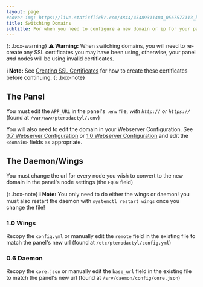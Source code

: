 ```yaml
---
layout: page
#cover-img: https://live.staticflickr.com/4844/45489311404_0567577113_b.jpg
title: Switching Domains
subtitle: For when you need to configure a new domain or ip for your panel
--- 
```

{: .box-warning}
**⚠️ Warning:** When switching domains, you will need to re-create any SSL certificates you may have been using, otherwise, your panel *and* nodes will be using invalid certificates.

**ℹ️ Note:** See [Creating SSL Certificates](https://pterodactyl.io/tutorials/creating_ssl_certificates.html) for how to create these certificates before continuing.
{: .box-note}

## The Panel
You must edit the `APP_URL` in the panel's `.env` file, *with `http://` or `https://`* (found at `/var/www/pterodactyl/.env`)

You will also need to edit the domain in your Webserver Configuration. See  [0.7 Webserver Configuration](https://pterodactyl.io/panel/0.7/webserver_configuration.html) or [1.0 Webserver Configuration](https://pterodactyl.io/panel/1.0/webserver_configuration.html) and edit the `<domain>` fields as appropriate.
## The Daemon/Wings
You must change the url for every node you wish to convert to the new domain in the panel's node settings (the `FQDN` field)

{: .box-note}
**ℹ️ Note:** You only need to do either the wings or daemon! you must also restart the daemon with `systemctl restart wings` once you change the file!

### 1.0 Wings
Recopy the `config.yml` or manually edit the `remote` field in the existing file to match the panel's new url (found at `/etc/pterodactyl/config.yml`)
### 0.6 Daemon
Recopy the `core.json` or manually edit the `base_url` field in the existing file to match the panel's new url (found at `/srv/daemon/config/core.json`)

